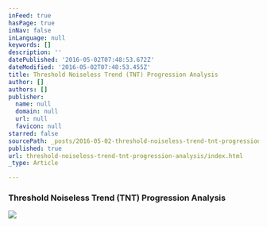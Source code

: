 ```yaml
---
inFeed: true
hasPage: true
inNav: false
inLanguage: null
keywords: []
description: ''
datePublished: '2016-05-02T07:48:53.672Z'
dateModified: '2016-05-02T07:48:53.455Z'
title: Threshold Noiseless Trend (TNT) Progression Analysis
author: []
authors: []
publisher:
  name: null
  domain: null
  url: null
  favicon: null
starred: false
sourcePath: _posts/2016-05-02-threshold-noiseless-trend-tnt-progression-analysis.md
published: true
url: threshold-noiseless-trend-tnt-progression-analysis/index.html
_type: Article

---
```

### Threshold Noiseless Trend (TNT) Progression Analysis
![](https://the-grid-user-content.s3-us-west-2.amazonaws.com/15b0a7cb-6958-409c-aae5-1c1d4cd9d48b.jpg)